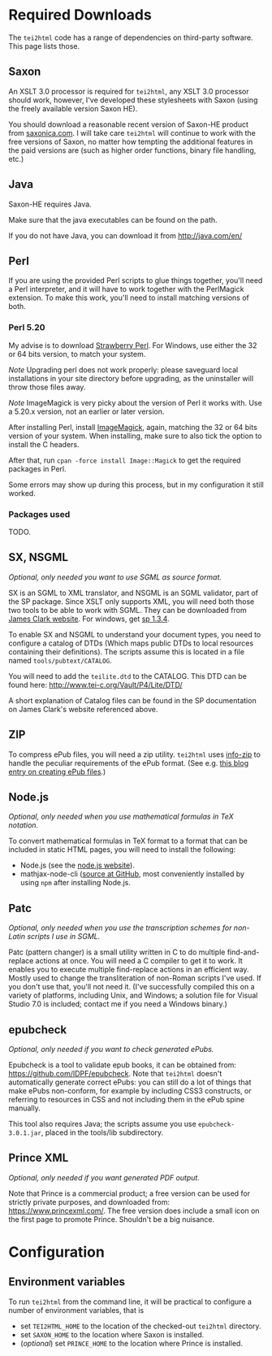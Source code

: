 # Required Downloads #

The `tei2html` code has a range of dependencies on third-party software. This page lists those.


## Saxon ##

An XSLT 3.0 processor is required for `tei2html`, any XSLT 3.0 processor should work, however, I've developed these stylesheets with Saxon (using the freely available version Saxon HE).

You should download a reasonable recent version of Saxon-HE product from [saxonica.com](http://www.saxonica.com/products.html). I will take care `tei2html` will continue to work with the free versions of Saxon, no matter how tempting the additional features in the paid versions are (such as higher order functions, binary file handling, etc.)


## Java ##

Saxon-HE requires Java.

Make sure that the java executables can be found on the path.

If you do not have Java, you can download it from http://java.com/en/


## Perl ##

If you are using the provided Perl scripts to glue things together, you'll need a Perl interpreter, and it will have to work together with the PerlMagick extension. To make this work, you'll need to install matching versions of both.


### Perl 5.20 ###

My advise is to download [Strawberry Perl](http://strawberryperl.com/). For Windows, use either the 32 or 64 bits version, to match your system.

*Note* Upgrading perl does not work properly: please saveguard local installations in your site directory before upgrading, as the uninstaller will throw those files away.

*Note* ImageMagick is very picky about the version of Perl it works with. Use a 5.20.x version, not an earlier or later version.

After installing Perl, install [ImageMagick](http://www.imagemagick.org/script/index.php), again, matching the 32 or 64 bits version of your system. When installing, make sure to also tick the option to install the C headers.

After that, run `cpan -force install Image::Magick` to get the required packages in Perl.

Some errors may show up during this process, but in my configuration it still worked.

### Packages used ###

TODO.


## SX, NSGML ##

_Optional, only needed you want to use SGML as source format._

SX is an SGML to XML translator, and NSGML is an SGML validator, part of the SP package. Since XSLT only supports XML, you will need both those two tools to be able to work with SGML. They can be downloaded from [James Clark website](http://www.jclark.com/). For windows, get [sp 1.3.4](ftp://ftp.jclark.com/pub/sp/win32/sp1_3_4.zip).

To enable SX and NSGML to understand your document types, you need to configure a catalog of DTDs (Which maps public DTDs to local resources containing their definitions). The scripts assume this is located in a file named `tools/pubtext/CATALOG`.

You will need to add the `teilite.dtd` to the CATALOG. This DTD can be found here: http://www.tei-c.org/Vault/P4/Lite/DTD/

A short explanation of Catalog files can be found in the SP documentation on James Clark's website referenced above.


## ZIP ##

To compress ePub files, you will need a zip utility. `tei2html` uses [info-zip](http://www.info-zip.org/Zip.html) to handle the peculiar requirements of the ePub format. (See e.g. [this blog entry on creating ePub files](http://www.snee.com/bobdc.blog/2008/03/creating-epub-files.html).)


## Node.js ##

_Optional, only needed when you use mathematical formulas in TeX notation._

To convert mathematical formulas in TeX format to a format that can be included in static HTML pages, you will need to install the following:

  * Node.js (see the [node.js website](https://nodejs.org/en/)).
  * mathjax-node-cli ([source at GitHub](https://github.com/mathjax/mathjax-node-cli), most conveniently installed by using `npm` after installing Node.js.


## Patc ##

_Optional, only needed when you use the transcription schemes for non-Latin scripts I use in SGML._

Patc (pattern changer) is a small utility written in C to do multiple find-and-replace actions at once. You will need a C compiler to get it to work. It enables you to execute multiple find-replace actions in an efficient way. Mostly used to change the transliteration of non-Roman scripts I've used. If you don't use that, you'll not need it. (I've successfully compiled this on a variety of platforms, including Unix, and Windows; a solution file for Visual Studio 7.0 is included; contact me if you need a Windows binary.)


## epubcheck ##

_Optional, only needed if you want to check generated ePubs._

Epubcheck is a tool to validate epub books, it can be obtained from: https://github.com/IDPF/epubcheck. Note that `tei2html` doesn't automatically generate correct ePubs: you can still do a lot of things that make ePubs non-conform, for example by including CSS3 constructs, or referring to resources in CSS and not including them in the ePub spine manually.

This tool also requires Java; the scripts assume you use `epubcheck-3.0.1.jar`, placed in the tools/lib subdirectory.


## Prince XML ##

_Optional, only needed if you want generated PDF output._

Note that Prince is a commercial product; a free version can be used for strictly private purposes, and downloaded from: https://www.princexml.com/. The free version does include a small icon on the first page to promote Prince. Shouldn't be a big nuisance.


# Configuration #

## Environment variables ##

To run `tei2html` from the command line, it will be practical to configure a number of environment variables, that is

  * set `TEI2HTML_HOME` to the location of the checked-out `tei2html` directory.
  * set `SAXON_HOME` to the location where Saxon is installed.
  * (_optional_) set `PRINCE_HOME` to the location where Prince is installed.


